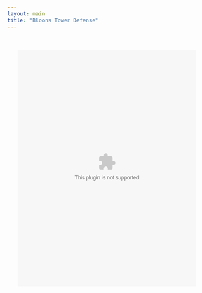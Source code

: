 ```yaml
---
layout: main
title: "Bloons Tower Defense"
---
```


<embed src="bloonstd_moved.swf" width="90%" height="600vh" style="-webkit-transform:scale(0.9);-moz-transform-scale(0.9);" allowfullscreen/>


<script src="../../roots/js/ruffle/ruffle.js"></script>
